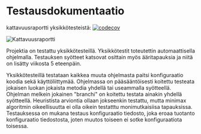 # Testausdokumentaatio

kattavuusraportti yksikkötesteistä: [![codecov](https://codecov.io/gh/aitoAarni/TiRa-Labra/branch/main/graph/badge.svg?token=G521CJR0IT)](https://codecov.io/gh/aitoAarni/TiRa-Labra)

![Kattavuusraportti](https://user-images.githubusercontent.com/13611438/236777503-54125732-02f6-4ad0-a7b7-9048ae893fb7.png)


Projektia on testattu yksikkötesteillä. Yksikkötestit toteutettin automaattisella ohjelmalla. Testauksen syötteet katsovat osittain myös ääritapauksia ja niitä on lisätty viikosta 5 eteenpäin. 

Yksikkötesteillä testataan kaikkea muuta ohjelmasta paitsi konfiguraatio koodia sekä käyttöliittymää. Ohjelmassa on pääsääntöisesti koitettu testeata jokaisen luokan jokaista metodia yhdellä tai useammalla syötteellä. Ohjelman melkein jokainen "branchi" on koitettu testata ainakin yhdellä syötteellä. Heuristista arviontia ollaan jokseenkin testattu, mutta minimax algoritmin oikeellisuutta ei olla oikein testatttu monimutkaisiisa tapauksissa. Testauksessa on mukana testaus konfiguraatio tiedosto, joka eroaa tuotanto konfiguraatio tiedostosta, joten muutos toiseen ei sotke konfiguraatiota toisessa.
